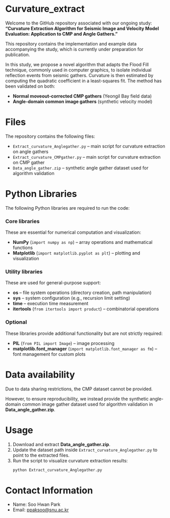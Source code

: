 # Curvature_extract
Welcome to the GitHub repository associated with our ongoing study:  
**“Curvature Extraction Algorithm for Seismic Image and Velocity Model Evaluation: Application to CMP and Angle Gathers.”**

This repository contains the implementation and example data accompanying the study, which is currently under preparation for publication.

In this study, we propose a novel algorithm that adapts the Flood Fill technique, commonly used in computer graphics, to isolate individual reflection events from seismic gathers. Curvature is then estimated by computing the quadratic coefficient in a least-squares fit. The method has been validated on both:
- **Normal moveout-corrected CMP gathers** (Yeongil Bay field data)  
- **Angle-domain common image gathers** (synthetic velocity model)  


# Files
The repository contains the following files:
* `Extract_curvature_Anglegather.py` – main script for curvature extraction on angle gathers
* `Extract_curvature_CMPgather.py` – main script for curvature extraction on CMP gather
* `Data_angle_gather.zip` – synthetic angle gather dataset used for algorithm validation


# Python Libraries

The following Python libraries are required to run the code:

### Core libraries
These are essential for numerical computation and visualization:
- **NumPy** (`import numpy as np`) – array operations and mathematical functions  
- **Matplotlib** (`import matplotlib.pyplot as plt`) – plotting and visualization  

### Utility libraries
These are used for general-purpose support:
- **os** – file system operations (directory creation, path manipulation)  
- **sys** – system configuration (e.g., recursion limit setting)  
- **time** – execution time measurement  
- **itertools** (`from itertools import product`) – combinatorial operations  

### Optional
These libraries provide additional functionality but are not strictly required:
- **PIL** (`from PIL import Image`) – image processing  
- **matplotlib.font_manager** (`import matplotlib.font_manager as fm`) – font management for custom plots  

# Data availability
Due to data sharing restrictions, the CMP dataset cannot be provided.

However, to ensure reproducibility, we instead provide the synthetic angle-domain common image gather dataset used for algorithm validation in **Data_angle_gather.zip**.

# Usage
1. Download and extract **Data_angle_gather.zip**.  
2. Update the dataset path inside `Extract_curvature_Anglegather.py` to point to the extracted files.  
3. Run the script to visualize curvature extraction results:
   ```bash
   python Extract_curvature_Anglegather.py

# Contact Information
* Name: Soo Hwan Park
* Email: ppaksoo@snu.ac.kr
